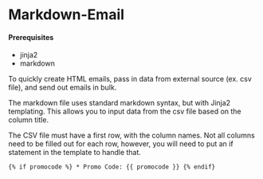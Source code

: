 Markdown-Email
==============

#### Prerequisites
* jinja2
* markdown

To quickly create HTML emails, pass in data from external source (ex. csv file), and send out emails in bulk.

The markdown file uses standard markdown syntax, but with Jinja2 templating. This allows you to input data from the csv file based on the column title.

The CSV file must have a first row, with the column names. Not all columns need to be filled out for each row, however, you will need to put an if statement in the template to handle that.

`{% if promocode %}
    * Promo Code: {{ promocode }}
{% endif}`
